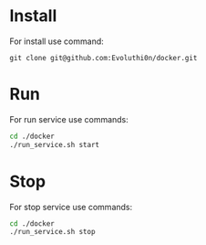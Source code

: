 # **Install**
For install use command:
```
git clone git@github.com:Evoluthi0n/docker.git
```
# **Run**
For run service use commands:
```sh
cd ./docker
./run_service.sh start
```
# **Stop**

For stop service use commands:
```sh
cd ./docker
./run_service.sh stop
```